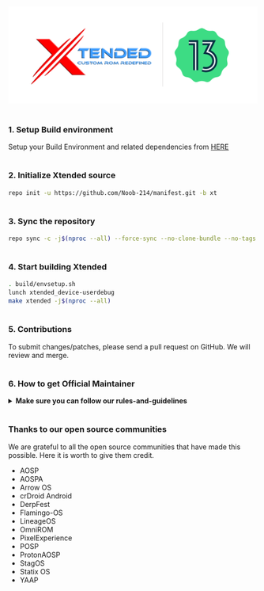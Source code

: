 <a href="#"><img src="https://github.com/Project-Xtended/docs/blob/master/XT-Banner.png" /></a>
#

### 1. Setup Build environment
Setup your Build Environment and related dependencies from [HERE](https://source.android.com/docs/setup/build/building)
#
### 2. Initialize Xtended source
~~~bash
repo init -u https://github.com/Noob-214/manifest.git -b xt
~~~
#
### 3. Sync the repository ###
~~~bash
repo sync -c -j$(nproc --all) --force-sync --no-clone-bundle --no-tags
~~~
#
### 4. Start building Xtended
~~~bash
. build/envsetup.sh
lunch xtended_device-userdebug
make xtended -j$(nproc --all)
~~~    
#
### 5. Contributions
To submit changes/patches, please send a pull request on GitHub. We will review and merge.
#
### 6. How to get Official Maintainer
<details>
<br>
<summary><b>Make sure you can follow our rules-and-guidelines</b></summary>

## Project-Xtended Official Requirements

- You must have knowledge about source control tools such as git and repo.
- Device sources should be public on our official [Device Github](https://github.com/orgs/Xtended-Devices/repositories)
- Device sources must have proper commit history & authorship.
- All sources must be fully synced (pushed to GitHub) prior to every official build release
- Maintainers must test every build before release this including with testers if possible in order to avoid issues
- A Forum thread link must be made using [Official template](https://raw.githubusercontent.com/Project-Xtended/docs/master/XT-ThreadTemplate.txt) with your build on a dedicated community like XDA for example.
- Forum thread must contain all the device documentation such as installation steps,download links, sources etc.
- All hardware & basic sensors function must be operational 
- You can't redirect your official build's download link, Use only official downlaod server for release.

<b>After following above just message to Mukesh over [Telegram](https://telegram.me/mukesh22584) with the device you want to maintain.</b>
</details>

#

### Thanks to our open source communities
We are grateful to all the open source communities that have made this possible. Here it is worth to give them credit. 

- AOSP
- AOSPA
- Arrow OS
- crDroid Android
- DerpFest
- Flamingo-OS
- LineageOS
- OmniROM
- PixelExperience
- POSP
- ProtonAOSP
- StagOS
- Statix OS
- YAAP
